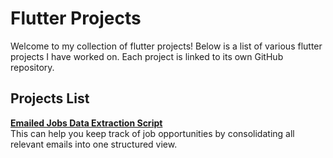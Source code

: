 # Flutter Projects

Welcome to my collection of flutter projects! Below is a list of various flutter projects I have worked on. Each project is linked to its own GitHub repository.

## Projects List

**[ Emailed Jobs Data Extraction Script ](https://github.com/FLAVIYO/Emailed-Jobs-Data-Extraction)**  
This can help you keep track of job opportunities by consolidating all relevant emails into one structured view. 
  


  

